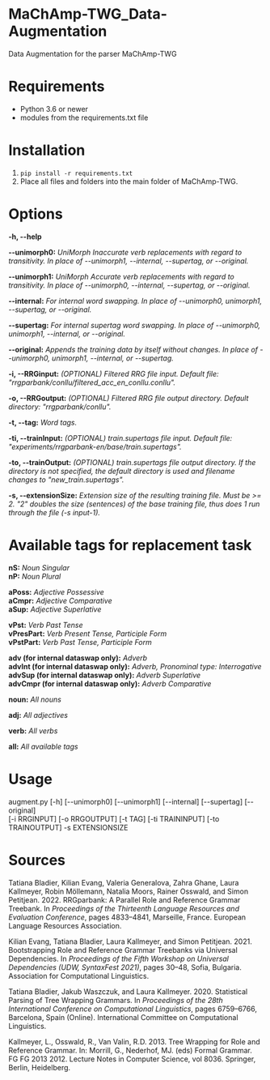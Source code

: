 # MaChAmp-TWG_Data-Augmentation
Data Augmentation for the parser MaChAmp-TWG

# Requirements
- Python 3.6 or newer
- modules from the requirements.txt file

# Installation

1. ```pip install -r requirements.txt```
2. Place all files and folders into the main folder of MaChAmp-TWG.

# Options
**-h, --help**  

**--unimorph0:**  _UniMorph Inaccurate verb replacements with regard to transitivity. In place of --unimorph1, --internal, --supertag, or --original._  

**--unimorph1:**  _UniMorph Accurate verb replacements with regard to transitivity. In place of --unimorph0, --internal, --supertag, or --original._  

**--internal:**  _For internal word swapping. In place of --unimorph0, unimorph1, --supertag, or --original._  

**--supertag:**  _For internal supertag word swapping. In place of --unimorph0, unimorph1, --internal, or --original._  

**--original:**  _Appends the training data by itself without changes. In place of --unimorph0, unimorph1, --internal, or --supertag._  

**-i, --RRGinput:**  _(OPTIONAL) Filtered RRG file input. Default file: "rrgparbank/conllu/filtered_acc_en_conllu.conllu"._  

**-o, --RRGoutput:**  _(OPTIONAL) Filtered RRG file output directory. Default directory: "rrgparbank/conllu"._  

**-t, --tag:**  _Word tags._  

**-ti, --trainInput:**  _(OPTIONAL) train.supertags file input. Default file: "experiments/rrgparbank-en/base/train.supertags"._  

**-to, --trainOutput:**  _(OPTIONAL) train.supertags file output directory. If the directory is not specified, the default directory is used and filename changes to "new_train.supertags"._  

**-s, --extensionSize:**  _Extension size of the resulting training file. Must be >= 2. "2" doubles the size (sentences) of the base training file, thus does 1 run through the file (-s input-1)._  

# Available tags for replacement task
**nS:**  _Noun Singular_  
**nP:**  _Noun Plural_  

**aPoss:**  _Adjective Possessive_  
**aCmpr:**  _Adjective Comparative_  
**aSup:**  _Adjective Superlative_  

**vPst:**  _Verb Past Tense_  
**vPresPart:**  _Verb Present Tense, Participle Form_  
**vPstPart:**  _Verb Past Tense, Participle Form_  

**adv (for internal dataswap only):**  _Adverb_  
**advInt (for internal dataswap only):**  _Adverb, Pronominal type: Interrogative_  
**advSup (for internal dataswap only):**  _Adverb Superlative_  
**advCmpr (for internal dataswap only):**  _Adverb Comparative_  

**noun:**  _All nouns_  

**adj:**  _All adjectives_  

**verb:**  _All verbs_  

**all:**  _All available tags_

# Usage
augment.py [-h] [--unimorph0] [--unimorph1] [--internal] [--supertag] [--original]  
[-i RRGINPUT] [-o RRGOUTPUT] [-t TAG] [-ti TRAININPUT] [-to TRAINOUTPUT] -s EXTENSIONSIZE

# Sources
Tatiana Bladier, Kilian Evang, Valeria Generalova, Zahra Ghane, Laura Kallmeyer, Robin Möllemann, Natalia Moors, Rainer Osswald, and Simon Petitjean. 2022. RRGparbank: A Parallel Role and Reference Grammar Treebank. In _Proceedings of the Thirteenth Language Resources and Evaluation Conference_, pages 4833–4841, Marseille, France. European Language Resources Association.  

Kilian Evang, Tatiana Bladier, Laura Kallmeyer, and Simon Petitjean. 2021. Bootstrapping Role and Reference Grammar Treebanks via Universal Dependencies. In _Proceedings of the Fifth Workshop on Universal Dependencies (UDW, SyntaxFest 2021)_, pages 30–48, Sofia, Bulgaria. Association for Computational Linguistics.  

Tatiana Bladier, Jakub Waszczuk, and Laura Kallmeyer. 2020. Statistical Parsing of Tree Wrapping Grammars. In _Proceedings of the 28th International Conference on Computational Linguistics_, pages 6759–6766, Barcelona, Spain (Online). International Committee on Computational Linguistics.  

Kallmeyer, L., Osswald, R., Van Valin, R.D. 2013. Tree Wrapping for Role and Reference Grammar. In: Morrill, G., Nederhof, MJ. (eds) Formal Grammar. FG FG 2013 2012. Lecture Notes in Computer Science, vol 8036. Springer, Berlin, Heidelberg.  
